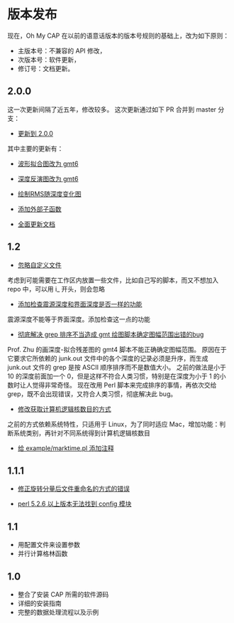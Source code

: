 # 版本发布

现在，Oh My CAP 在以前的语意话版本的版本号规则的基础上，改为如下原则：

- 主版本号：不兼容的 API 修改，
- 次版本号：软件更新，
- 修订号：文档更新。

## 2.0.0

这一次更新间隔了近五年，修改较多。
这次更新通过如下 PR 合并到 master 分支：

- [更新到 2.0.0](https://github.com/wangliang1989/oh-my-cap/pull/59/files)

其中主要的更新有：

- [波形拟合图改为 gmt6](https://github.com/wangliang1989/oh-my-cap/pull/59/commits/f316e6ed8d668d94d1e9dfc2f5ce090f51689572)

- [深度反演图改为 gmt6](https://github.com/wangliang1989/oh-my-cap/pull/59/commits/db70edf01292ede7d20a0fac33de48288ae7595f)

- [绘制RMS随深度变化图](https://github.com/wangliang1989/oh-my-cap/pull/59/commits/303a7eedd8f2ff8cae148a9a6d2dfe88e1760624)

- [添加外部子函数](https://github.com/wangliang1989/oh-my-cap/pull/59/commits/48a3a44a7b0207fb4c884b4ff494da77efe64da5)

- [全面更新文档]()

## 1.2

- [忽略自定义文件](https://github.com/wangliang1989/oh-my-cap/commit/4aa1b6eae62ad822ad4eb61b76bcc70fecbceada)

考虑到可能需要在工作区内放置一些文件，比如自己写的脚本，而又不想加入 repo 中，可以用 i_ 开头，则会忽略

- [添加检查震源深度和界面深度是否一样的功能](https://github.com/wangliang1989/oh-my-cap/commit/89045125ff0c0544bced74fd4b692c6175708c94)

震源深度不能等于界面深度。添加检查这一点的功能

- [彻底解决 grep 排序不当造成 gmt 绘图脚本确定图幅范围出错的bug](https://github.com/wangliang1989/oh-my-cap/commit/5a02b4e1be70932110f73f893a424407dea9c17b)

Prof. Zhu 的画深度-拟合残差图的 gmt4 脚本不能正确确定图幅范围。
原因在于它要求它所依赖的 junk.out 文件中的各个深度的记录必须是升序，而生成 junk.out 文件的 grep 是按 ASCII 顺序排序而不是数值大小。
之前的做法是小于 10 的深度前面加一个 0，但是这样不符合人类习惯，特别是在深度为小于 1 的小数时让人觉得非常奇怪。
现在改用 Perl 脚本来完成排序的事情，再依次交给 grep，既不会出现错误，又符合人类习惯，彻底解决此 bug。

- [修改获取计算机逻辑核数目的方式](https://github.com/wangliang1989/oh-my-cap/commit/e37902987a327a0defb58ea391e23e468e151bf4)

之前的方式依赖系统特性，只适用于 Linux，为了同时适应 Mac，增加功能：判断系统类别，再针对不同系统得到计算机逻辑核数目

- [给 example/marktime.pl 添加注释](https://github.com/wangliang1989/oh-my-cap/commit/3c584c17a5fa0033ad51aebec3b0fa6c54dd912e)

## 1.1.1

- [修正旋转分量后文件重命名的方式的错误](https://github.com/wangliang1989/oh-my-cap/commit/a03cb773db142e1888f9c040ae2afc5cdde2f85f)

- [perl 5.2.6 以上版本无法找到 config 模块](https://github.com/wangliang1989/oh-my-cap/commit/230aefc8b4e3beb1100ff87a1aa197c5c367a1e0)

## 1.1

- 用配置文件来设置参数
- 并行计算格林函数

## 1.0

- 整合了安装 CAP 所需的软件源码
- 详细的安装指南
- 完整的数据处理流程以及示例
